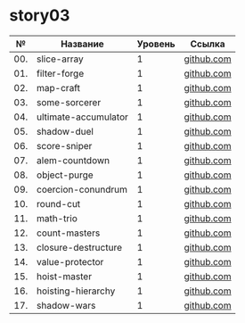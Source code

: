 # story03

| №   | Название             | Уровень | Ссылка                               |
| --- | -------------------- | ------- | ------------------------------------ |
| 00. | slice-array          | 1       | [github.com](./slice-array)          |
| 01. | filter-forge         | 1       | [github.com](./filter-forge)         |
| 02. | map-craft            | 1       | [github.com](./map-craft)            |
| 03. | some-sorcerer        | 1       | [github.com](./some-sorcerer)        |
| 04. | ultimate-accumulator | 1       | [github.com](./ultimate-accumulator) |
| 05. | shadow-duel          | 1       | [github.com](./shadow-duel)          |
| 06. | score-sniper         | 1       | [github.com](./score-sniper)         |
| 07. | alem-countdown       | 1       | [github.com](./alem-countdown)       |
| 08. | object-purge         | 1       | [github.com](./object-purge)         |
| 09. | coercion-conundrum   | 1       | [github.com](./coercion-conundrum)   |
| 10. | round-cut            | 1       | [github.com](./round-cut)            |
| 11. | math-trio            | 1       | [github.com](./math-trio)            |
| 12. | count-masters        | 1       | [github.com](./count-masters)        |
| 13. | closure-destructure  | 1       | [github.com](./closure-destructure)  |
| 14. | value-protector      | 1       | [github.com](./value-protector)      |
| 15. | hoist-master         | 1       | [github.com](./hoist-master)         |
| 16. | hoisting-hierarchy   | 1       | [github.com](./hoisting-hierarchy)   |
| 17. | shadow-wars          | 1       | [github.com](./shadow-wars)          |
